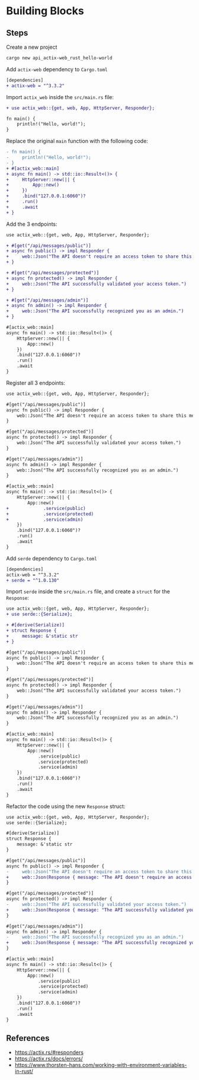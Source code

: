# Building Blocks

## Steps

Create a new project

```bash
cargo new api_actix-web_rust_hello-world
```

Add `actix-web` dependency to `Cargo.toml`

```diff
[dependencies]
+ actix-web = "^3.3.2"
```

Import `actix_web` inside the `src/main.rs` file:

```diff
+ use actix_web::{get, web, App, HttpServer, Responder};

fn main() {
    println!("Hello, world!");
}
```

Replace the original `main` function with the following code:

```diff
- fn main() {
-     println!("Hello, world!");
- }
+ #[actix_web::main]
+ async fn main() -> std::io::Result<()> {
+     HttpServer::new(|| {
+         App::new()
+     })
+     .bind("127.0.0.1:6060")?
+     .run()
+     .await
+ }
```

Add the 3 endpoints:

```diff
use actix_web::{get, web, App, HttpServer, Responder};

+ #[get("/api/messages/public")]
+ async fn public() -> impl Responder {
+     web::Json("The API doesn't require an access token to share this message.")
+ }

+ #[get("/api/messages/protected")]
+ async fn protected() -> impl Responder {
+     web::Json("The API successfully validated your access token.")
+ }

+ #[get("/api/messages/admin")]
+ async fn admin() -> impl Responder {
+     web::Json("The API successfully recognized you as an admin.")
+ }

#[actix_web::main]
async fn main() -> std::io::Result<()> {
    HttpServer::new(|| {
        App::new()
    })
    .bind("127.0.0.1:6060")?
    .run()
    .await
}
```

Register all 3 endpoints:

```diff
use actix_web::{get, web, App, HttpServer, Responder};

#[get("/api/messages/public")]
async fn public() -> impl Responder {
    web::Json("The API doesn't require an access token to share this message.")
}

#[get("/api/messages/protected")]
async fn protected() -> impl Responder {
    web::Json("The API successfully validated your access token.")
}

#[get("/api/messages/admin")]
async fn admin() -> impl Responder {
    web::Json("The API successfully recognized you as an admin.")
}

#[actix_web::main]
async fn main() -> std::io::Result<()> {
    HttpServer::new(|| {
        App::new()
+             .service(public)
+             .service(protected)
+             .service(admin)
    })
    .bind("127.0.0.1:6060")?
    .run()
    .await
}
```

Add `serde` dependency to `Cargo.toml`

```diff
[dependencies]
actix-web = "^3.3.2"
+ serde = "^1.0.130"
```

Import `serde` inside the `src/main.rs` file, and create a `struct` for the
`Response`:

```diff
use actix_web::{get, web, App, HttpServer, Responder};
+ use serde::{Serialize};

+ #[derive(Serialize)]
+ struct Response {
+     message: &'static str
+ }

#[get("/api/messages/public")]
async fn public() -> impl Responder {
    web::Json("The API doesn't require an access token to share this message.")
}

#[get("/api/messages/protected")]
async fn protected() -> impl Responder {
    web::Json("The API successfully validated your access token.")
}

#[get("/api/messages/admin")]
async fn admin() -> impl Responder {
    web::Json("The API successfully recognized you as an admin.")
}

#[actix_web::main]
async fn main() -> std::io::Result<()> {
    HttpServer::new(|| {
        App::new()
            .service(public)
            .service(protected)
            .service(admin)
    })
    .bind("127.0.0.1:6060")?
    .run()
    .await
}
```

Refactor the code using the new `Response` struct:

```diff
use actix_web::{get, web, App, HttpServer, Responder};
use serde::{Serialize};

#[derive(Serialize)]
struct Response {
    message: &'static str
}

#[get("/api/messages/public")]
async fn public() -> impl Responder {
-     web::Json("The API doesn't require an access token to share this message.")
+     web::Json(Response { message: "The API doesn't require an access token to share this message." })
}

#[get("/api/messages/protected")]
async fn protected() -> impl Responder {
-     web::Json("The API successfully validated your access token.")
+     web::Json(Response { message: "The API successfully validated your access token." })
}

#[get("/api/messages/admin")]
async fn admin() -> impl Responder {
-     web::Json("The API successfully recognized you as an admin.")
+     web::Json(Response { message: "The API successfully recognized you as an admin." })
}

#[actix_web::main]
async fn main() -> std::io::Result<()> {
    HttpServer::new(|| {
        App::new()
            .service(public)
            .service(protected)
            .service(admin)
    })
    .bind("127.0.0.1:6060")?
    .run()
    .await
}
```

## References

- https://actix.rs/#responders
- https://actix.rs/docs/errors/
- https://www.thorsten-hans.com/working-with-environment-variables-in-rust/
